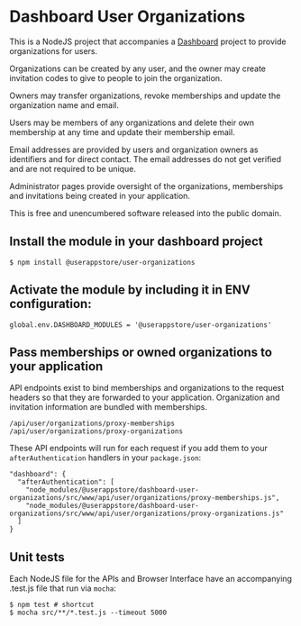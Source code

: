 # Dashboard User Organizations

This is a NodeJS project that accompanies a [Dashboard](https://github.com/userappstore/dashboard) project to provide organizations for users.

Organizations can be created by any user, and the owner may create invitation codes to give to people to join the organization.

Owners may transfer organizations, revoke memberships and update the organization name and email.

Users may be members of any organizations and delete their own membership at any time and update their membership email.

Email addresses are provided by users and organization owners as identifiers and for direct contact.  The email addresses do not get verified and are not required to be unique.

Administrator pages provide oversight of the organizations, memberships and invitations being created in your application.

This is free and unencumbered software released into the public domain.

## Install the module in your dashboard project

    $ npm install @userappstore/user-organizations
    
## Activate the module by including it in ENV configuration:

    global.env.DASHBOARD_MODULES = '@userappstore/user-organizations'

## Pass memberships or owned organizations to your application

API endpoints exist to bind memberships and organizations to the request headers so that they are forwarded to your application.  Organization and invitation information are bundled with memberships.

    /api/user/organizations/proxy-memberships
    /api/user/organizations/proxy-organizations

These API endpoints will run for each request if you add them to your `afterAuthentication` handlers in your `package.json`:

    "dashboard": {
      "afterAuthentication": [
        "node_modules/@userappstore/dashboard-user-organizations/src/www/api/user/organizations/proxy-memberships.js",
        "node_modules/@userappstore/dashboard-user-organizations/src/www/api/user/organizations/proxy-organizations.js"
      ]
    }

## Unit tests

Each NodeJS file for the APIs and Browser Interface have an accompanying .test.js file that run via `mocha`:

    $ npm test # shortcut
    $ mocha src/**/*.test.js --timeout 5000

